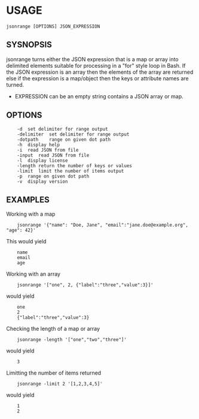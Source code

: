 
# USAGE

    jsonrange [OPTIONS] JSON_EXPRESSION 

## SYSNOPSIS

jsonrange turns either the JSON expression that is a map or array into delimited
elements suitable for processing in a "for" style loop in Bash. If the
JSON expression is an array then the elements of the array are returned else
if the expression is a map/object then the keys or attribute names are turned.

+ EXPRESSION can be an empty string contains a JSON array or map.

## OPTIONS

```
	-d	set delimiter for range output
	-delimiter	set delimiter for range output
	-dotpath	range on given dot path
	-h	display help
	-i	read JSON from file
	-input	read JSON from file
	-l	display license
	-length	return the number of keys or values
	-limit	limit the number of items output
	-p	range on given dot path
	-v	display version
```

## EXAMPLES

Working with a map

```
    jsonrange '{"name": "Doe, Jane", "email":"jane.doe@example.org", "age": 42}'
```

This would yield

```
    name
    email
    age
```

Working with an array

```
    jsonrange '["one", 2, {"label":"three","value":3}]'
```

would yield

```
    one
    2
    {"label":"three","value":3}
```

Checking the length of a map or array

```
    jsonrange -length '["one","two","three"]'
```

would yield

```
    3
```

Limitting the number of items returned

```
    jsonrange -limit 2 '[1,2,3,4,5]'
```

would yield

```
    1
    2
```

